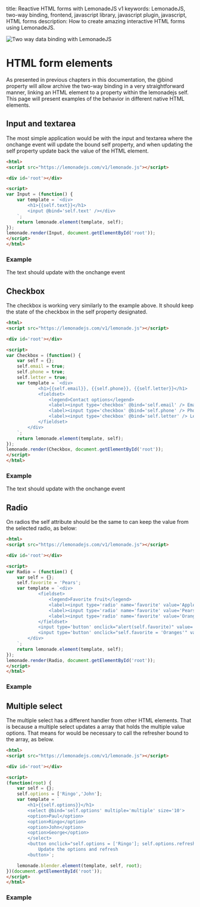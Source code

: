 title: Reactive HTML forms with LemonadeJS v1
keywords: LemonadeJS, two-way binding, frontend, javascript library, javascript plugin, javascript, HTML forms
description: How to create amazing interactive HTML forms using LemonadeJS.

![Two way data binding with LemonadeJS](img/forms.png)

HTML form elements
==================

As presented in previous chapters in this documentation, the @bind property will allow archive the two-way binding in a very straightforward manner, linking an HTML element to a property within the lemonadejs self. This page will present examples of the behavior in different native HTML elements.  
  

Input and textarea
------------------

The most simple application would be with the input and textarea where the onchange event will update the bound self property, and when updating the self property update back the value of the HTML element.  
  
```html
<html>
<script src="https://lemonadejs.com/v1/lemonade.js"></script>

<div id='root'></div>

<script>
var Input = (function() {
    var template = `<div>
        <h1>{{self.text}}</h1>
        <input @bind='self.text' /></div>
    `;
    return lemonade.element(template, self);
});
lemonade.render(Input, document.getElementById('root'));
</script>
</html>
```

### Example

The text should update with the onchange event

  
  

Checkbox
--------

The checkbox is working very similarly to the example above. It should keep the state of the checkbox in the self property designated.  
  
```html
<html>
<script src="https://lemonadejs.com/v1/lemonade.js"></script>

<div id='root'></div>

<script>
var Checkbox = (function() {
    var self = {};
    self.email = true;
    self.phone = true;
    self.letter = true;
    var template = `<div>
            <h1>{{self.email}}, {{self.phone}}, {{self.letter}}</h1>
            <fieldset>
                <legend>Contact options</legend>
                <label><input type='checkbox' @bind='self.email' /> Email</label>
                <label><input type='checkbox' @bind='self.phone' /> Phone</label>
                <label><input type='checkbox' @bind='self.letter' /> Letter</label>
            </fieldset>
        </div>
    `;
    return lemonade.element(template, self);
});
lemonade.render(Checkbox, document.getElementById('root'));
</script>
</html>
```

### Example

The text should update with the onchange event

  
  

Radio
-----

On radios the self attribute should be the same to can keep the value from the selected radio, as below:  
  
```html
<html>
<script src="https://lemonadejs.com/v1/lemonade.js"></script>

<div id='root'></div>

<script>
var Radio = (function() {
    var self = {};
    self.favorite = 'Pears';
    var template = `<div>
            <fieldset>
                <legend>Favorite fruit</legend>
                <label><input type='radio' name='favorite' value='Apples' @bind='self.favorite' /> Apples</label>
                <label><input type='radio' name='favorite' value='Pears' @bind='self.favorite' /> Pears</label>
                <label><input type='radio' name='favorite' value='Oranges' @bind='self.favorite' /> Oranges</label>
            </fieldset>
            <input type='button' onclick="alert(self.favorite)" value='Get' />
            <input type='button' onclick="self.favorite = 'Oranges'" value='Set (Oranges)' />
        </div>
    `;
    return lemonade.element(template, self);
});
lemonade.render(Radio, document.getElementById('root'));
</script>
</html>
```

### Example

  
  

Multiple select
---------------

The multiple select has a different handler from other HTML elements. That is because a multiple select updates a array that holds the multiple value options. That means for would be necessary to call the refresher bound to the array, as below.  
  
```html
<html>
<script src="https://lemonadejs.com/v1/lemonade.js"></script>

<div id='root'></div>

<script>
(function(root) {
    var self = {};
    self.options = ['Ringo','John'];
    var template = `
        <h1>{{self.options}}</h1>
        <select @bind='self.options' multiple='multiple' size='10'>
        <option>Paul</option>
        <option>Ringo</option>
        <option>John</option>
        <option>George</option>
        </select>
        <button onclick="self.options = ['Ringo']; self.options.refresh()">
            Update the options and refresh
        <button>`;

    lemonade.blender.element(template, self, root);
})(document.getElementById('root'));
</script>
</html>
```

### Example